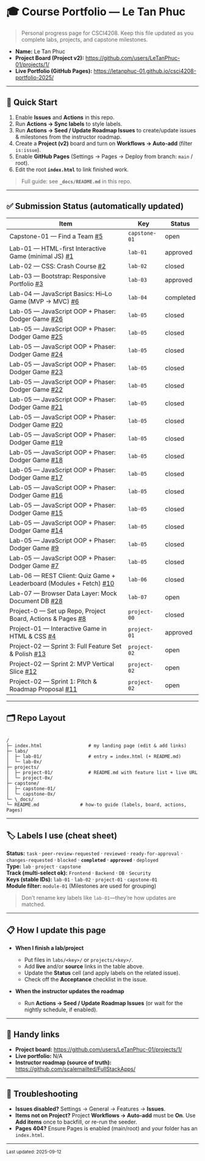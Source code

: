 # 🎓 Course Portfolio — Le Tan Phuc

> Personal progress page for CSCI4208. Keep this file updated as you complete labs, projects, and capstone milestones.

- **Name:** Le Tan Phuc
- **Project Board (Project v2):** <https://github.com/users/LeTanPhuc-01/projects/1/>
- **Live Portfolio (GitHub Pages):** <https://letanphuc-01.github.io/csci4208-portfolio-2025/>

---

## 🚀 Quick Start

1. Enable **Issues** and **Actions** in this repo.
2. Run **Actions → Sync labels** to style labels.
3. Run **Actions → Seed / Update Roadmap Issues** to create/update issues & milestones from the instructor roadmap.
4. Create a **Project (v2)** board and turn on **Workflows → Auto-add** (filter `is:issue`).
5. Enable **GitHub Pages** (Settings → Pages → Deploy from branch: `main` / root).
6. Edit the root **`index.html`** to link finished work.

> Full guide: see **`_docs/README.md`** in this repo.

---

## ✅ Submission Status (automatically updated)

<!-- STATUS:START -->
| Item | Key | Status |
|---|---|---|
| Capstone-01 — Find a Team [#5](https://github.com/LeTanPhuc-01/csci4208-portfolio-2025/issues/5) | `capstone-01` | open |
| Lab-01 — HTML-first Interactive Game (minimal JS) [#1](https://github.com/LeTanPhuc-01/csci4208-portfolio-2025/issues/1) | `lab-01` | approved |
| Lab-02 — CSS: Crash Course [#2](https://github.com/LeTanPhuc-01/csci4208-portfolio-2025/issues/2) | `lab-02` | closed |
| Lab-03 — Bootstrap: Responsive Portfolio [#3](https://github.com/LeTanPhuc-01/csci4208-portfolio-2025/issues/3) | `lab-03` | approved |
| Lab-04 — JavaScript Basics: Hi–Lo Game (MVP → MVC) [#6](https://github.com/LeTanPhuc-01/csci4208-portfolio-2025/issues/6) | `lab-04` | completed |
| Lab-05 — JavaScript OOP + Phaser: Dodger Game [#26](https://github.com/LeTanPhuc-01/csci4208-portfolio-2025/issues/26) | `lab-05` | closed |
| Lab-05 — JavaScript OOP + Phaser: Dodger Game [#25](https://github.com/LeTanPhuc-01/csci4208-portfolio-2025/issues/25) | `lab-05` | closed |
| Lab-05 — JavaScript OOP + Phaser: Dodger Game [#24](https://github.com/LeTanPhuc-01/csci4208-portfolio-2025/issues/24) | `lab-05` | closed |
| Lab-05 — JavaScript OOP + Phaser: Dodger Game [#23](https://github.com/LeTanPhuc-01/csci4208-portfolio-2025/issues/23) | `lab-05` | closed |
| Lab-05 — JavaScript OOP + Phaser: Dodger Game [#22](https://github.com/LeTanPhuc-01/csci4208-portfolio-2025/issues/22) | `lab-05` | closed |
| Lab-05 — JavaScript OOP + Phaser: Dodger Game [#21](https://github.com/LeTanPhuc-01/csci4208-portfolio-2025/issues/21) | `lab-05` | closed |
| Lab-05 — JavaScript OOP + Phaser: Dodger Game [#20](https://github.com/LeTanPhuc-01/csci4208-portfolio-2025/issues/20) | `lab-05` | closed |
| Lab-05 — JavaScript OOP + Phaser: Dodger Game [#19](https://github.com/LeTanPhuc-01/csci4208-portfolio-2025/issues/19) | `lab-05` | closed |
| Lab-05 — JavaScript OOP + Phaser: Dodger Game [#18](https://github.com/LeTanPhuc-01/csci4208-portfolio-2025/issues/18) | `lab-05` | closed |
| Lab-05 — JavaScript OOP + Phaser: Dodger Game [#17](https://github.com/LeTanPhuc-01/csci4208-portfolio-2025/issues/17) | `lab-05` | closed |
| Lab-05 — JavaScript OOP + Phaser: Dodger Game [#16](https://github.com/LeTanPhuc-01/csci4208-portfolio-2025/issues/16) | `lab-05` | closed |
| Lab-05 — JavaScript OOP + Phaser: Dodger Game [#15](https://github.com/LeTanPhuc-01/csci4208-portfolio-2025/issues/15) | `lab-05` | closed |
| Lab-05 — JavaScript OOP + Phaser: Dodger Game [#14](https://github.com/LeTanPhuc-01/csci4208-portfolio-2025/issues/14) | `lab-05` | closed |
| Lab-05 — JavaScript OOP + Phaser: Dodger Game [#9](https://github.com/LeTanPhuc-01/csci4208-portfolio-2025/issues/9) | `lab-05` | closed |
| Lab-05 — JavaScript OOP + Phaser: Dodger Game [#7](https://github.com/LeTanPhuc-01/csci4208-portfolio-2025/issues/7) | `lab-05` | closed |
| Lab-06 — REST Client: Quiz Game + Leaderboard (Modules + Fetch) [#10](https://github.com/LeTanPhuc-01/csci4208-portfolio-2025/issues/10) | `lab-06` | closed |
| Lab-07 — Browser Data Layer: Mock Document DB [#28](https://github.com/LeTanPhuc-01/csci4208-portfolio-2025/issues/28) | `lab-07` | open |
| Project-0 — Set up Repo, Project Board, Actions & Pages [#8](https://github.com/LeTanPhuc-01/csci4208-portfolio-2025/issues/8) | `project-00` | closed |
| Project-01 — Interactive Game in HTML & CSS [#4](https://github.com/LeTanPhuc-01/csci4208-portfolio-2025/issues/4) | `project-01` | approved |
| Project-02 — Sprint 3: Full Feature Set & Polish [#13](https://github.com/LeTanPhuc-01/csci4208-portfolio-2025/issues/13) | `project-02` | open |
| Project-02 — Sprint 2: MVP Vertical Slice [#12](https://github.com/LeTanPhuc-01/csci4208-portfolio-2025/issues/12) | `project-02` | open |
| Project-02 — Sprint 1: Pitch & Roadmap Proposal [#11](https://github.com/LeTanPhuc-01/csci4208-portfolio-2025/issues/11) | `project-02` | open |
<!-- STATUS:END -->


---

## 🗂️ Repo Layout

```

/
├─ index.html                 # my landing page (edit & add links)
├─ labs/
│  ├─ lab-01/                 # entry = index.html (+ README.md)
│  └─ lab-0x/
├─ projects/
│  ├─ project-01/             # README.md with feature list + live URL
│  └─ project-0x/
├─ capstone/
│  ├─ capstone-01/
│  └─ capstone-0x/
└─ \_docs/
└─ README.md               # how-to guide (labels, board, actions, Pages)

```

---

## 🏷️ Labels I use (cheat sheet)

**Status:** `task` · `peer-review-requested` · `reviewed` · `ready-for-approval` · `changes-requested` · `blocked` · **`completed`** · **`approved`** · `deployed`  
**Type:** `lab` · `project` · `capstone`  
**Track (multi-select ok):** `Frontend` · `Backend` · `DB` · `Security`  
**Keys (stable IDs):** `lab-01` · `lab-02` · `project-01` · `capstone-01`  
**Module filter:** `module-01` (Milestones are used for grouping)

> Don’t rename key labels like `lab-01`—they’re how updates are matched.

---

## 📋 How I update this page

- **When I finish a lab/project**
  - Put files in `labs/<key>/` or `projects/<key>/`.
  - Add **live** and/or **source** links in the table above.
  - Update the **Status** cell (and apply labels on the related issue).
  - Check off the **Acceptance** checklist in the issue.

- **When the instructor updates the roadmap**
  - Run **Actions → Seed / Update Roadmap Issues** (or wait for the nightly schedule, if enabled).

---

## 🧰 Handy links

- **Project board:** <https://github.com/users/LeTanPhuc-01/projects/1/>  
- **Live portfolio:** N/A  
- **Instructor roadmap (source of truth):** <https://github.com/scalemailted/FullStackApps/>

---

## 🔧 Troubleshooting

- **Issues disabled?** Settings → General → Features → **Issues**.  
- **Items not on Project?** Project **Workflows → Auto-add** must be **On**. Use **Add items** once to backfill, or re-run the seeder.  
- **Pages 404?** Ensure Pages is enabled (main/root) and your folder has an `index.html`.

---

<sub>Last updated:  2025-09-12  </sub>

